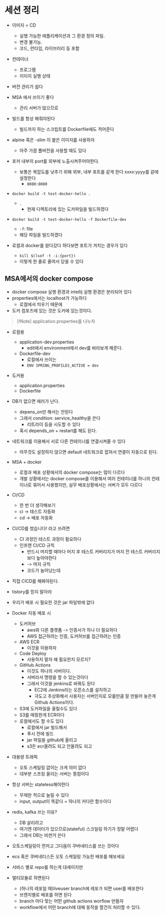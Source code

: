 # 세션 정리
- 이미지 = CD
	- 실행 가능한 애플리케이션과 그 환경 정의 파일.
	- 변경 불가능.
	- 코드, 런타임, 라이브러리 등 포함
- 컨테이너
	- 프로그램
	- 이미지 실행 상태
- 버전 관리가 쉽다
- MSA 에서 쓰이기 좋다
	- 관리 서버가 많으므로

- 빌드를 항상 해줘야된다
	- 빌드까지 하는 스크립트를 Dockerfile에도 적어준다
- alpine 혹은 -slim 이 붙은 이미지를 사용하자
	- 아주 가끔 풀버전을 사용할 때도 있다
- 포커 내부의 port를 외부에 노출시켜주어야한다.
	- 보통은 복잡도를 낮추기 위해 외부, 내부 포트를 같게 한다 xxxx:yyyy를 같에 설정한다
		- `8080:8080`
- `docker build -t test-docker-hello .`
	- `.` 
		- 현재 디렉토리에 있는 도커파일을 빌드하겠다
- `docker build -t test-docker-hello -f Dockerfile-dev`
	- `-f`: file
	- 해당 파일을 빌드하겠다
- 로컬과 docker를 왔다갔다 하다보면 포트가 겨치는 경우가 있다
	- `kill $(lsof -t -i:{port})`
	- 이렇게 한 줄로 줄여서 닫을 수 있다


## MSA에서의 docker compose
- docker compose 실행 환경과 intellij 실행 환경은 분리되어 있다
- properties에서는 localhost가 가능하다
	- 로컬에서 띄우기 때문에
- 도커 컴포즈에 있는 것은 도커에 있는것이다.

>[!Note] application.properties를 나누자
- 로컬용
	- application-dev.properties
		- edit에서 environment에서 dev를 바라보게 해준다.
	- Dockerfile-dev
		- 로컬에서 쓰이는
		- `ENV SPRING_PROFILES_ACTIVE = dev`
- 도커용
	- application.properties
	- Dockerfile

- DB가 없으면 에러가 난다.
	- depens_on만 해서는 안된다
	- 그래서 condition: service_healthy을 쓴다
		- 리트라이 등을 시도할 수 있다
	- 혹시 depends_on + restart를 해도 된다.

- 네트워크를 이용해서 서로 다른 컨테이너를 연결시켜줄 수 있다
	- 아무것도 설정하지 않으면 default 네트워크로 잡혀서 연결이 자동으로 된다.

- MSA + docker
	- 로컬과 배포 상황에서의 docker compose는 많이 다르다
	- 개발 상황에서는 docker compose를 이용해서 여러 컨테이너를 하나의 컨테이너로 묶어서 사용했지만, 실무 배포상황에서는 서버가 모두 다르다

- CI/CD
	- 한 번 더 생각해보기
	- ci -> 테스트 자동화
	- cd -> 배포 자동화
- CI/CD를 썼습니다! 라고 쓰려면
	- CI 과정인 테스트 과정이 필요하다
	- 인프랜 CI/CD 규칙
		- 반드시 머지할 때마다 머지 후 테스트 커버리지가 머지 전 테스트 커버리지보다 높아야한다
		- -> 머지 규칙
		- 코드가 늘어났는데 
- 직접 CICD를 해봐야된다.

- tistory를 믿지 말아라
- 우리가 배포 시 필요한 것은 jar 파일밖에 없다

- Docker 자동 배포 시
	- 도커허브
		- aws와 다른 플랫폼 -> 인증서가 하나 더 필요하다
		- AWS 접근하려는 인증, 도커허브를 접근하려는 인증
	- AWS ECR
		- 이것을 이용하자
	- Code Deploy
		- 사용하지 말자 왜 필요한지 모르지?
	- GitHub Actions
		- 이것도 하나의 서버이다.
		- 서버라서 명령을 할 수 있는것이다
		- 그래서 이것을 jenkins로 바꿔도 된다
			- EC2에 Jenkins라는 오픈소스를 설치하고
			- 극도고 추상화해서 사용자는 서버인지로 모를만큼 잘 만들어 놓은게 Github Actions이다.
	- S3에 도커파일을 올릴수도 있다
	- S3를 매핑한게 ECR이다
	- 로컬에서도 할 수도 있다
		- 로컬에서 jar 빌드해서
		- 푸시 전에 빌드
		- jar 파일을 github에 올리고
		- s3든 ecr올려도 되고 안올려도 되고



- 대용량 트래픽
	- 오토 스케일링 없이는 크게 의미 없다
	- 대부분 스프링 올리는 서버는 똥컴이다

- 항상 서버는 stateless해야한다
	- 무제한 적으로 늘릴 수 있다
	- input, output이 똑같다 = 하나의 커다란 함수이다

- redis, kafka 쓰는 이유?
	- DB 살리려고
	- 여기엔 데이터가 있으므로(stateful) 스크일링 하기가 정말 어렵다
	- 그래서 DB는 비싼거 쓴다

- 오토스케일링이 먼저고 그다음이 쿠버네티스를 쓰는 것이다
- ecs 혹은 쿠버네티스든 오토 스케일링 가능한 배포를 해보세요


- 서비스 별로 repo를 하는게 대세이지만
- 멀티모듈로 하면된다
	- (하나의 레포일 때)liveuser branch에 레포가 되면 user를 배포한다
	- 브랜치별로 배포를 하면 된다
	- branch 마다 맞는 어떤 github actions worflow 만들자
	- workflow에서 어떤 branch에 대해 동작을 할건지 처리할 수 있다.